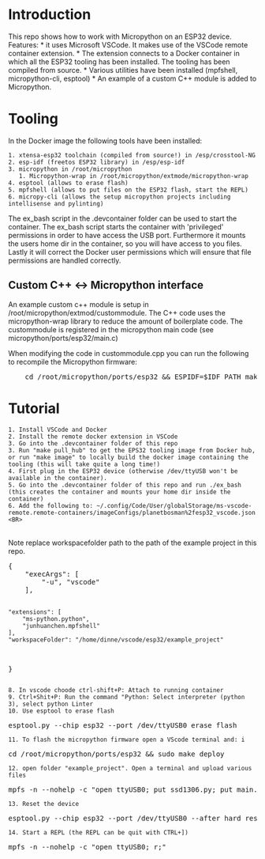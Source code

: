 # Introduction

This repo shows how to work with Micropython on an ESP32 device. Features:
    * it uses Microsoft VSCode. It makes use of the VSCode remote container extension. 
    * The extension connects to a Docker container in which all the ESP32 tooling has been installed. The tooling has been compiled from source.
    * Various utilities have been installed (mpfshell, micropython-cli, esptool)
    * An example of a custom C++ module is added to Micropython.

# Tooling

In the Docker image the following tools have been installed:

    1. xtensa-esp32 toolchain (compiled from source!) in /esp/crosstool-NG
    2. esp-idf (freetos ESP32 library) in /esp/esp-idf   
    3. micropython in /root/micropython
       1. Micropython-wrap in /root/micropython/extmode/micropython-wrap
    4. esptool (allows to erase flash)
    5. mpfshell (allows to put files on the ESP32 flash, start the REPL)
    6. micropy-cli (allows the setup micropython projects including intellisense and pylinting)

The ex_bash script in the .devcontainer folder can be used to start the container. The ex_bash script starts the container with 'privileged' permissions in order to have access the USB port. Furthermore it mounts the users home dir in the container, so you will have access to you files. Lastly it will correct the Docker user permissions which will ensure that file permissions are handled correctly.

## Custom C++ <-> Micropython interface

An example custom c++ module is setup in /root/micropython/extmod/custommodule. The C++ code uses the micropython-wrap library to reduce the amount of boilerplate code. The custommodule is registered in the micropython main code (see micropython/ports/esp32/main.c)

When modifying the code in custommodule.cpp you can run the following to recompile the Micropython firmware:
<pre>
    cd /root/micropython/ports/esp32 && ESPIDF=$IDF_PATH make -j4 -f lolin32_makefile
</pre>

# Tutorial

    1. Install VSCode and Docker
    2. Install the remote docker extension in VSCode
    3. Go into the .devcontainer folder of this repo
    3. Run "make pull_hub" to get the EPS32 tooling image from Docker hub, or run "make image" to locally build the docker image containing the tooling (this will take quite a long time!)
    4. First plug in the ESP32 device (otherwise /dev/ttyUSB won't be available in the container).
    5. Go into the .devcontainer folder of this repo and run ./ex_bash (this creates the container and mounts your home dir inside the container)
    6. Add the following to: ~/.config/Code/User/globalStorage/ms-vscode-remote.remote-containers/imageConfigs/planetbosman%2fesp32_vscode.json <BR>
<BR>
    Note replace workspacefolder path to the path of the example project in this repo.
<BR>
<pre>
{
    "execArgs": [
        "-u", "vscode"
    ],

    "extensions": [
        "ms-python.python",
        "junhuanchen.mpfshell"
    ],
    "workspaceFolder": "/home/dinne/vscode/esp32/example_project"
}
</pre>


    8. In vscode choode ctrl-shift+P: Attach to running container
    9. Ctrl+Shit+P: Run the command "Python: Select interpreter (python 3), select python Linter
    10. Use esptool to erase flash

<pre>
esptool.py --chip esp32 --port /dev/ttyUSB0 erase_flash
</pre>

    11. To flash the micropython firmware open a VScode terminal and: i

<pre>
cd /root/micropython/ports/esp32 && sudo make deploy
</pre>

    12. open folder "example_project". Open a terminal and upload various files

<pre>
mpfs -n --nohelp -c "open ttyUSB0; put ssd1306.py; put main.py;"
</pre>

    13. Reset the device

<pre>
esptool.py --chip esp32 --port /dev/ttyUSB0 --after hard_reset chip_id
</pre>

    14. Start a REPL (the REPL can be quit with CTRL+]) 

<pre>
mpfs -n --nohelp -c "open ttyUSB0; r;"
</pre>





